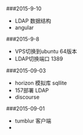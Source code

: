 ###2015-9-10
*	LDAP 数据结构
*	angular


###2015-9-8
* VPS切换到ubuntu 64版本
* LDAP切换端口 1389

###2015-09-03
*	horizon 模拟库 sqllite
*	157部署 LDAP
*	discourse

###2015-09-01
*	tumblur 客户端
*	


